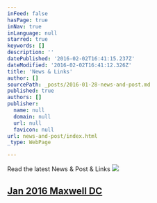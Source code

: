 ```yaml
---
inFeed: false
hasPage: true
inNav: true
inLanguage: null
starred: true
keywords: []
description: ''
datePublished: '2016-02-02T16:41:15.237Z'
dateModified: '2016-02-02T16:41:12.326Z'
title: 'News & Links'
author: []
sourcePath: _posts/2016-01-28-news-and-post.md
published: true
authors: []
publisher:
  name: null
  domain: null
  url: null
  favicon: null
url: news-and-post/index.html
_type: WebPage

---
```

Read the latest News & Post & Links
![](https://s3-us-west-2.amazonaws.com/the-grid-img/p/ce7f8248e9c75142c6d168670f3bcab4a53d460f.png)

## [Jan 2016 Maxwell DC ][0]

[0]: http://www.maxwell.syr.edu/DC/DC_Profiles/Rafael_Cifuentes__16,_IR___ECON__16/